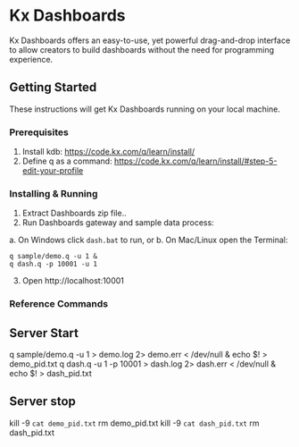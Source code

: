 # Kx Dashboards	

Kx Dashboards offers an easy-to-use, yet powerful drag-and-drop interface to allow creators to build dashboards without the need for programming experience.

## Getting Started

These instructions will get Kx Dashboards running on your local machine.

### Prerequisites

1. Install kdb: https://code.kx.com/q/learn/install/
2. Define q as a command: https://code.kx.com/q/learn/install/#step-5-edit-your-profile

### Installing & Running

1. Extract Dashboards zip file..
2. Run Dashboards gateway and sample data process:

a. On Windows click `dash.bat` to run, or
b. On Mac/Linux open the Terminal:
```
q sample/demo.q -u 1 &
q dash.q -p 10001 -u 1
```

3. Open http://localhost:10001

### Reference Commands

## Server Start
q sample/demo.q -u 1 > demo.log 2> demo.err < /dev/null &
echo $! > demo_pid.txt
q dash.q -u 1 -p 10001 > dash.log 2> dash.err < /dev/null &
echo $! > dash_pid.txt

## Server stop
kill -9 `cat demo_pid.txt`
rm demo_pid.txt
kill -9 `cat dash_pid.txt`
rm dash_pid.txt
